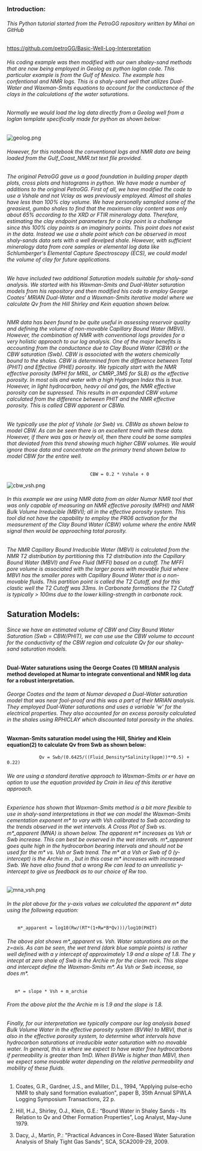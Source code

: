 ### Introduction:

###### This Python tutorial started from the PetroGG repository written by Mihai on GitHub

https://github.com/petroGG/Basic-Well-Log-Interpretation

###### His coding example was then modified with our own shaley-sand methods that are now being employed in Geolog as python loglan code. This particular example is from the Gulf of Mexico. The example has confentional and NMR logs. This is a shaly-sand well that utilizes Dual-Water and Waxman-Smits equations to account for the conductance of the clays in the calculations of the water saturations.  

###### Normally we would load the log data directly from a Geolog well from a loglan template specifically made for python as shown below: 

![geolog.png](attachment:geolog.png)

###### However, for this notebook the conventional logs and NMR data are being loaded from the Gulf_Coast_NMR.txt text file provided. 

###### The original PetroGG gave us a good foundation in building proper depth plots, cross plots and histograms in python. We have made a number of additions to the original PetroGG. First of all, we have modified the code to use a Vshale and not Vclay as was previously employed. Almost all shales have less than 100% clay volume. We have personally sampled some of the greasiest, gumbo shales to find that the maximum clay content was only about 65% according to the XRD or FTIR mineralogy data. Therefore, estimating the clay endpoint parameters for a clay point is a challenge since this 100% clay points is an imaginary points. This point does not exist in the data. Instead we use a shale point which can be observed in most shaly-sands data sets with a well develped shale. However, with sufficient mineralogy data from core samples or elemental log data like Schlumberger's Elemental Capture Spectroscopy (ECS), we could model the volume of clay for future applications. 

###### We have included two additional Saturation models suitable for shaly-sand analysis. We started with his Waxman-Smits and Dual-Water saturation models from his repository and then modified his code to employ George Coates' MRIAN Dual-Water and a Waxman-Smits iterative model where we calculate Qv from the Hill Shirley and Kein equation shown below.  

###### NMR data has been found to be quite useful in assessing reservoir quality and defining the volume of non-movable Capillary Bound Water (MBVI). However, the combination of NMR with conventional logs provides for a very holistic approach to our log analysis. One of the major benefits is accounting from the conductance due to Clay Bound Water (CBW) or the CBW saturation (Swb). CBW is associated with the waters chemically bound to the shales. CBW is determined from the difference between Total (PHIT) and Effective (PHIE) porosity. We typically start with the NMR effective porosity (MPHI for MRIL, or CMRP_3MS for SLB) as the effective porosity. In most oils and water with a high Hydrogen Index this is true. However, in light hydrocarbon, heavy oil and gas, the NMR effective porosity can be supressed. This results in an expanded CBW volume calculated from the difference between PHIT and the NMR effective porosity. This is called CBW apparent or CBWa.  

###### We typically use the plot of Vshale (or Swb) vs. CBWa as shown below to model CBW. As can be seen there is an excellent trend with these data. However, if there was gas or heavly oil, then there could be some samples that deviated from this trend showing much higher CBW volumes. We would ignore those data and concentrate on the primary trend shown below to model CBW for the entire well. 


                                   CBW = 0.2 * Vshale + 0

![cbw_vsh.png](attachment:cbw_vsh.png)

###### In this example we are using NMR data from an older Numar NMR tool that was only capable of measuring an NMR effective porosity (MPHI) and NMR Bulk Volume Irreducible (MBVI); all in the effective porosity system. This tool did not have the capability to employ the PR06 activation for the measurement of the Clay Bound Water (CBW) volume where the entire NMR signal then would be approaching total porosity. 

###### The NMR Capillary Bound Irreducible Water (MBVI) is calculated from the NMR T2 distribution by partitioning this T2 distribution into the Capillary Bound Water (MBVI) and Free Fluid (MFFI) based on a cutoff. The MFFI pore volume is associated with the larger pores with movable fluid where MBVI has the smaller pores with Capillary Bound Water that is a non-movable fluids. This partition point is called the T2 Cutoff, and for this clastic well the T2 Cutoff was 33ms. In Carbonate formations the T2 Cutoff is typically > 100ms due to the lower killing-strength in carbonate rock. 

## Saturation Models:

###### Since we have an estimated volume of CBW and Clay Bound Water Saturation (Swb = CBW/PHIT), we can use use the CBW volume to account for the conductivity of the CBW region and  calculate Qv for our shaley-sand saturation models. 

#### Dual-Water saturations using the George Coates (1) MRIAN analysis method developed at Numar to integrate conventional  and NMR log data for a robust interpretation. 

###### George Coates and the team at Numar devoped a Dual-Water saturation model that was near fool-proof and this was a part of their MRIAN analysis. They employed Dual-Water saturations and uses a variable 'w' for the electrical properties. They also accounted for an excess porosity calculated in the shales using RPHICLAY which discounted total porosity in the shales. 

####  Waxman-Smits saturation model using the Hill, Shirley and Klein equation(2) to calculate Qv from Swb as shown below:

                Qv = Swb/(0.6425/((Fluid_Density*Salinity(kppm))**0.5) + 0.22) 

###### We are using a standard iterative approach to Waxman-Smits or er have an option to use the equation provided by Crain in lieu of this iterative approach. 

###### Experience has shown that Waxman-Smits method is a bit more flexible to use in shaly-sand interpretations in that we can model the Waxman-Smits cementation exponent m* to vary with Vsh calibrated to Swb according to the trends observed in the wet intervals. A Cross Plot of Swb vs.  m*_apparent (MNA) is shown below.  The apparent m* increases as Vsh or Swb increase. This can best be ovserved in the wet intervals. m*_apparent goes quite high in the hydrocarbon bearing intervals and should not be used for the m* vs. Vsh or Swb trend. The m* at a Vsh or Swb of 0 (y-intercept) is the Archie m. , but in this case m* increases with increased Swb. We have also found that a wrong Rw can lead to an unrealistic y-intercept to give us feedback as to our choice of Rw too.

![mna_vsh.png](attachment:mna_vsh.png)

###### In the plot above for the y-axis values we calculated the apparent m* data using the following equation:

        m*_apparent = log10(Rw/(RT*(1+Rw*B*Qv)))/log10(PHIT)

###### The above plot shows m*_apparent vs. Vsh. Water saturations are on the z=axis. As can be seen, the wet trend (dark blue sample points) is rather well defined with a y intercept of approximately 1.9 and a slope of 1.8. The y intecpt at zero shale of Swb is the Archie m for the clean rock. This slope and intercept define the Waxman-Smits m*.  As Vsh or Swb incease, so does  m*. 

       m* = slope * Vsh + m_archie
       
###### From the above plot the the Archie m is 1.9 and the slope is 1.8. 

###### Finally, for our interpretation we typically compare our log analysis based Bulk Volume Water in the effective porosity system (BVWe) to MBVI, that is also in the effective porosity system, to determine what intervals have hydrocarbon saturations at irreducible water saturation with no movable water. In general, this is where we expect to have water free hydrocarbons if permeability is greater than 1mD. When BVWe is higher than MBVI, then we expect some movable water depending on the relative permeability and mobility of these fluids.

1. Coates, G.R., Gardner, J.S., and Miller, D.L., 1994, "Applying pulse-echo NMR to shaly sand formation evaluation", paper B, 35th Annual SPWLA Logging Symposium Transactions, 22 p.

2. Hill, H.J., Shirley, O.J., Klein, G.E.: “Bound Water in Shaley Sands - Its Relation to Qv and Other Formation Properties”, Log Analyst, May-June 1979.

3. Dacy, J., Martin, P.: "Practical Advances in Core-Based Water Saturation Analysis of Shaly Tight Gas Sands", SCA, SCA2009-29, 2009.
